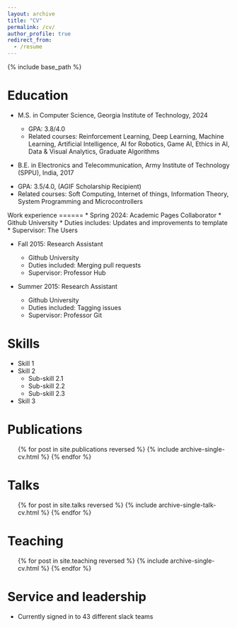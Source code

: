 ```yaml
---
layout: archive
title: "CV"
permalink: /cv/
author_profile: true
redirect_from:
  - /resume
---
```


{% include base_path %}

Education
======
* M.S. in Computer Science, Georgia Institute of Technology, 2024

<ul>
<ul>
  <li font-size: 0.75em>GPA: 3.8/4.0</li>
  <li font-size: 0.75em>Related courses: Reinforcement Learning, Deep Learning, Machine Learning, Artificial Intelligence, AI for Robotics, Game AI, Ethics in AI, Data & Visual Analytics, Graduate Algorithms</li>
</ul>
</ul>

   
* B.E. in Electronics and Telecommunication, Army Institute of Technology (SPPU), India, 2017
<ul>
  <li font-size: 0.75em>GPA: 3.5/4.0, (AGIF Scholarship Recipient)</li>
  <li font-size: 0.75em>Related courses: Soft Computing, Internet of things, Information Theory, System Programming and Microcontrollers</li>
</ul>
Work experience
======
* Spring 2024: Academic Pages Collaborator
  * Github University
  * Duties includes: Updates and improvements to template
  * Supervisor: The Users

* Fall 2015: Research Assistant
  * Github University
  * Duties included: Merging pull requests
  * Supervisor: Professor Hub

* Summer 2015: Research Assistant
  * Github University
  * Duties included: Tagging issues
  * Supervisor: Professor Git
  
Skills
======
* Skill 1
* Skill 2
  * Sub-skill 2.1
  * Sub-skill 2.2
  * Sub-skill 2.3
* Skill 3

Publications
======
  <ul>{% for post in site.publications reversed %}
    {% include archive-single-cv.html %}
  {% endfor %}</ul>
  
Talks
======
  <ul>{% for post in site.talks reversed %}
    {% include archive-single-talk-cv.html  %}
  {% endfor %}</ul>
  
Teaching
======
  <ul>{% for post in site.teaching reversed %}
    {% include archive-single-cv.html %}
  {% endfor %}</ul>
  
Service and leadership
======
* Currently signed in to 43 different slack teams

